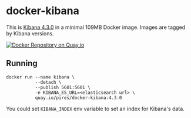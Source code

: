 # docker-kibana

This is [Kibana 4.3.0](https://github.com/elastic/kibana) in a minimal 109MB Docker image. Images are tagged by Kibana versions.

[![Docker Repository on Quay.io](https://quay.io/repository/pires/docker-kibana/status "Docker Repository on Quay.io")](https://quay.io/repository/pires/docker-kibana)

## Running

```
docker run --name kibana \
           --detach \
           --publish 5601:5601 \
           -e KIBANA_ES_URL=<elasticsearch url> \
           quay.io/pires/docker-kibana:4.3.0
```

You could set `KIBANA_INDEX` env variable to set an index for Kibana's data.
